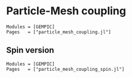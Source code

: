 # Particle-Mesh coupling

```@autodocs
Modules = [GEMPIC]
Pages   = ["particle_mesh_coupling.jl"]
```

## Spin version

```@autodocs
Modules = [GEMPIC]
Pages   = ["particle_mesh_coupling_spin.jl"]
```

